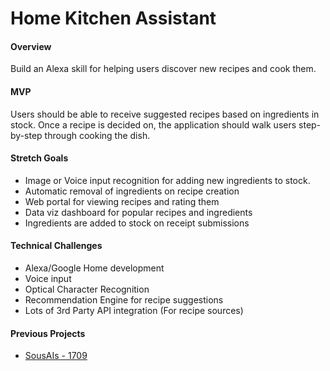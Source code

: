 # Home Kitchen Assistant

#### Overview

Build an Alexa skill for helping users discover new recipes and cook them.

#### MVP

Users should be able to receive suggested recipes based on ingredients in stock. Once a recipe is decided on, the application should walk users step-by-step through cooking the dish.

#### Stretch Goals

- Image or Voice input recognition for adding new ingredients to stock.
- Automatic removal of ingredients on recipe creation
- Web portal for viewing recipes and rating them
- Data viz dashboard for popular recipes and ingredients
- Ingredients are added to stock on receipt submissions

#### Technical Challenges

- Alexa/Google Home development
- Voice input
- Optical Character Recognition
- Recommendation Engine for recipe suggestions
- Lots of 3rd Party API integration (For recipe sources)

#### Previous Projects

- [SousAIs - 1709](https://www.youtube.com/watch?v=dNEd8gFhCvY)
